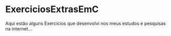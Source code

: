 # ExerciciosExtrasEmC
Aqui estão alguns Exercícios que desenvolvi nos meus estudos e pesquisas na internet...
